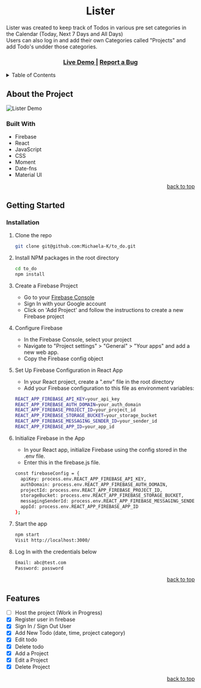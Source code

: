 <a id="readme-top"></a>
<h1 align="center"> Lister </h1>
Lister was created to keep track of Todos in various pre set categories in the Calendar (Today, Next 7 Days and All Days)
<br/>
Users can also log in and add their own Categories called "Projects" and add Todo's undder those categories. 
<br />

<h3 align="center">
  <a href=""> Live Demo </a> | <a href="https://github.com/Michaela-K/to_do/issues"> Report a Bug </a>
</h3>

<!-- TABLE OF CONTENTS -->
<details>
  <summary>Table of Contents</summary>
  <ol>
    <li>
      <a href="#about">About The Project</a>
      <ul>
        <li><a href="#built-with">Built With</a></li>
      </ul>
    </li>
    <li>
      <a href="#getting-started">Getting Started</a>
      <ul>
        <li><a href="#installation">Installation</a></li>
      </ul>
    </li>
    <li><a href="#features">Features</a></li>
  </ol>
</details>


<!-- ABOUT THE PROJECT -->
## About the Project <a id="about"></a>

![Lister Demo](public/lister-demo-GIF.gif)

### Built With 

- Firebase
- React
- JavaScript
- CSS
- Moment
- Date-fns
- Material UI

<p align="right"><a href="#readme-top">back to top</a></p>


<!-- GETTING STARTED -->
## Getting Started <a id="getting-started"></a>

### Installation <a id="installation"></a>

1. Clone the repo
   ```sh
   git clone git@github.com:Michaela-K/to_do.git
   ```
2. Install NPM packages in the root directory
   ```sh
   cd to_do
   npm install
   ```
3. Create a Firebase Project
    
    - Go to your <a href="https://console.firebase.google.com">Firebase Console</a>
    - Sign In with your Google account
    - Click on 'Add Project' and follow the instructions to create a new Firebase project
    
4. Configure Firebase
    - In the Firebase Console, select your project
    - Navigate to "Project settings" > "General" > "Your apps" and add a new web app.
    - Copy the Firebase config object

5. Set Up Firebase Configuration in React App
    - In your React project, create a ".env" file in the root directory
    - Add your Firebase configuration to this file as environment variables:
    ```sh
    REACT_APP_FIREBASE_API_KEY=your_api_key
    REACT_APP_FIREBASE_AUTH_DOMAIN=your_auth_domain
    REACT_APP_FIREBASE_PROJECT_ID=your_project_id      
    REACT_APP_FIREBASE_STORAGE_BUCKET=your_storage_bucket
    REACT_APP_FIREBASE_MESSAGING_SENDER_ID=your_sender_id
    REACT_APP_FIREBASE_APP_ID=your_app_id
    ```
    
6. Initialize Firebase in the App
    - In your React app, initialize Firebase using the config stored in the .env file. 
    - Enter this in the firebase.js file.

    ```sh
    const firebaseConfig = {
      apiKey: process.env.REACT_APP_FIREBASE_API_KEY,
      authDomain: process.env.REACT_APP_FIREBASE_AUTH_DOMAIN,
      projectId: process.env.REACT_APP_FIREBASE_PROJECT_ID,
      storageBucket: process.env.REACT_APP_FIREBASE_STORAGE_BUCKET,
      messagingSenderId: process.env.REACT_APP_FIREBASE_MESSAGING_SENDER_ID,
      appId: process.env.REACT_APP_FIREBASE_APP_ID
    };
    ```

7. Start the app
   ```sh
   npm start
   Visit http://localhost:3000/
   ```

8. Log In with the credentials below
   ```sh
   Email: abc@test.com
   Password: password
   ```
<p align="right"><a href="#readme-top">back to top</a></p>


## Features <a id="features"></a>
- [ ] Host the project (Work in Progress)
- [x] Register user in firebase
- [x] Sign In / Sign Out User
- [x] Add New Todo (date, time, project category)
- [x] Edit todo
- [x] Delete todo
- [x] Add a Project
- [x] Edit a Project
- [x] Delete Project

<p align="right"><a href="#readme-top">back to top</a></p>